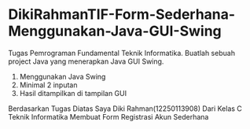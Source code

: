 # DikiRahmanTIF-Form-Sederhana-Menggunakan-Java-GUI-Swing
Tugas Pemrograman Fundamental Teknik Informatika.
Buatlah sebuah project Java yang menerapkan Java GUI Swing.

1. Menggunakan Java Swing
2. Minimal 2 inputan
3. Hasil ditampilkan di tampilan GUI

Berdasarkan Tugas Diatas Saya
Diki Rahman(12250113908)
Dari Kelas C Teknik Informatika
Membuat Form Registrasi Akun Sederhana